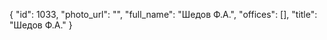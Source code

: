 {
    "id": 1033,
    "photo_url": "",
    "full_name": "Шедов Ф.А.",
    "offices": [],
    "title": "Шедов Ф.А."
}